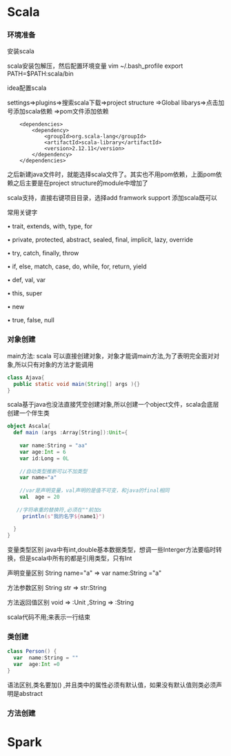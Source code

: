 

# Scala

### 环境准备

安装scala

scala安装包解压，然后配置环境变量  vim ~/.bash_profile    export PATH=$PATH:scala/bin



idea配置scala

settings=>plugins=>搜索scala下载=>project structure =>Global libarys=>点击加号添加scala依赖 =>pom文件添加依赖

```
    <dependencies>
        <dependency>
            <groupId>org.scala-lang</groupId>
            <artifactId>scala-library</artifactId>
            <version>2.12.11</version>
        </dependency>
    </dependencies>
```

之后新建java文件时，就能选择scala文件了。其实也不用pom依赖，上面pom依赖之后主要是在project structure的module中增加了

scala支持，直接右键项目目录，选择add framwork support 添加scala既可以



常用关键字

•  trait, extends, with, type, for

•  private, protected, abstract, sealed, final, implicit, lazy, override

•  try, catch, finally, throw 

•  if, else, match, case, do, while, for, return, yield

•  def, val, var 

•  this, super

•  new

•  true, false, null



### 对象创建

main方法:  scala 可以直接创建对象，对象才能调main方法,为了表明完全面对对象,所以只有对象的方法才能调用

```java
class Ajava{
  public static void main(String[] args ){}
}
```



scala基于java也没法直接凭空创建对象,所以创建一个object文件，scala会底层创建一个伴生类

```scala
object Ascala{
  def main (args :Array[String]):Unit={
    
    var name:String = "aa"
    var age:Int = 6
    var id:Long = 0L
    
    //自动类型推断可以不加类型
    var name="a"
    
    //var是声明变量，val声明的是值不可变，和java的final相同
    val  age = 20  
    
   //字符串重的替换符,必须在""前加s
     println(s"我的名字${name1}")
  
  }
}
```

变量类型区别 java中有int,double基本数据类型，想调一些Interger方法要临时转换，但是scala中所有的都是引用类型，只有Int

声明变量区别  String name="a" =>   var name:String ="a"

方法参数区别  String str   =>  str:String   

方法返回值区别 void  => :Unit    ,String  => :String 

scala代码不用;来表示一行结束



### 类创建

```scala
class Person() {
  var  name:String = ""
  var  age:Int =0
}
```

语法区别,类名要加() ,并且类中的属性必须有默认值，如果没有默认值则类必须声明是abstract



### 方法创建







# Spark